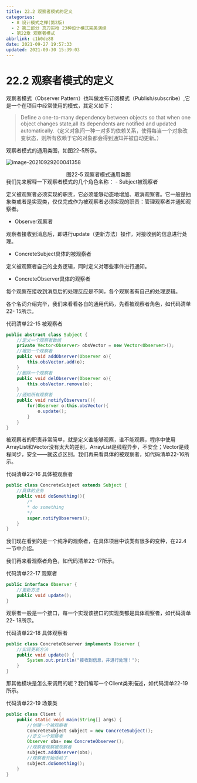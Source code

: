 ```yaml
---
title: 22.2 观察者模式的定义
categories: 
  - 8 设计模式之禅(第2版)
  - 2 第二部分 真刀实枪 23种设计模式完美演绎
  - 第22章 观察者模式
abbrlink: c1b0de88
date: 2021-09-27 19:57:33
updated: 2021-09-30 15:39:03
---
```

# 22.2 观察者模式的定义
观察者模式（Observer Pattern）也叫做发布订阅模式（Publish/subscribe）,它是一个在项目中经常使用的模式，其定义如下：
> Define a one-to-many dependency between objects so that when one object changes state,all its dependents are notified and updated automatically.（定义对象间一种一对多的依赖关系，使得每当一个对象改变状态，则所有依赖于它的对象都会得到通知并被自动更新。）

观察者模式的通用类图，如图22-5所示。

![image-20210929200041358](https://gitee.com/XiaoLan223/images/raw/master/Blog/Sum/20210929200041.png)

<center>图22-5 观察者模式通用类图</center>
我们先来解释一下观察者模式的几个角色名称：
- Subject被观察者

定义被观察者必须实现的职责，它必须能够动态地增加、取消观察者。它一般是抽象类或者是实现类，仅仅完成作为被观察者必须实现的职责：管理观察者并通知观察者。
- Observer观察者

观察者接收到消息后，即进行update（更新方法）操作，对接收到的信息进行处理。
- ConcreteSubject具体的被观察者

定义被观察者自己的业务逻辑，同时定义对哪些事件进行通知。
- ConcreteObserver具体的观察者

每个观察在接收到消息后的处理反应是不同，各个观察者有自己的处理逻辑。

各个名词介绍完毕，我们来看看各自的通用代码，先看被观察者角色，如代码清单22- 15所示。

代码清单22-15 被观察者
```java
public abstract class Subject {
    //定义一个观察者数组
    private Vector<Observer> obsVector = new Vector<Observer>();
    //增加一个观察者
    public void addObserver(Observer o){
        this.obsVector.add(o);
    }
    //删除一个观察者
    public void delObserver(Observer o){
        this.obsVector.remove(o);
    }
    //通知所有观察者
    public void notifyObservers(){
        for(Observer o:this.obsVector){
            o.update();
        }
    }
}
```
被观察者的职责非常简单，就是定义谁能够观察，谁不能观察，程序中使用ArrayList和Vector没有太大的差别，ArrayList是线程异步，不安全；Vector是线程同步，安全——就这点区别。我们再来看具体的被观察者，如代码清单22-16所示。

代码清单22-16 具体被观察者
```java
public class ConcreteSubject extends Subject {
    //具体的业务
    public void doSomething(){
        /*
        * do something 
        */
        super.notifyObservers();
    }
}
```
我们现在看到的是一个纯净的观察者，在具体项目中该类有很多的变种，在22.4一节中介绍。

我们再来看观察者角色，如代码清单22-17所示。

代码清单22-17 观察者
```java
public interface Observer {
    //更新方法
    public void update();
}
```
观察者一般是一个接口，每一个实现该接口的实现类都是具体观察者，如代码清单22- 18所示。

代码清单22-18 具体观察者
```java
public class ConcreteObserver implements Observer {
    //实现更新方法
    public void update() {
        System.out.println("接收到信息，并进行处理！");
    }
}
```
那其他模块是怎么来调用的呢？我们编写一个Client类来描述，如代码清单22-19所示。

代码清单22-19 场景类
```java
public class Client {
    public static void main(String[] args) {
        //创建一个被观察者
        ConcreteSubject subject = new ConcreteSubject();
        //定义一个观察者
        Observer obs= new ConcreteObserver();
        //观察者观察被观察者
        subject.addObserver(obs);
        //观察者开始活动了
        subject.doSomething();
    }
}
```
